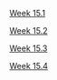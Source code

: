   

[Week 15.1](./Week%2015.1/Week%2015.1.md)

[Week 15.2](./Week%2015.2/Week%2015.2.md)

[Week 15.3](./Week%2015.3/Week%2015.3.md)

[Week 15.4](./Week%2015.4/Week%2015.4.md)